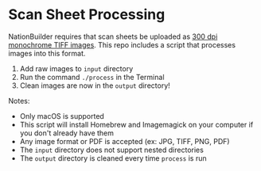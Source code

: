# Scan Sheet Processing

NationBuilder requires that scan sheets be uploaded as [300 dpi monochrome TIFF images](https://nationbuilder.com/how_to_use_scannable_sheets#scan). This repo includes a script that processes images into this format.

1. Add raw images to `input` directory
2. Run the command `./process` in the Terminal
3. Clean images are now in the `output` directory!

Notes:

* Only macOS is supported
* This script will install Homebrew and Imagemagick on your computer if you don't already have them
* Any image format or PDF is accepted (ex: JPG, TIFF, PNG, PDF)
* The `input` directory does not support nested directories
* The `output` directory is cleaned every time `process` is run
